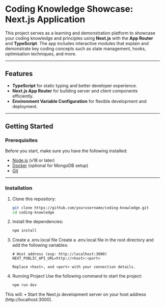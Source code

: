 # Coding Knowledge Showcase: Next.js Application

This project serves as a learning and demonstration platform to showcase your coding knowledge and principles using **Next.js** with the **App Router** and **TypeScript**. The app includes interactive modules that explain and demonstrate key coding concepts such as state management, hooks, optimisation techniques, and more.

---

## Features

- **TypeScript** for static typing and better developer experience.
- **Next.js App Router** for building server and client components efficiently.
- **Environment Variable Configuration** for flexible development and deployment.

---

## Getting Started

### Prerequisites

Before you start, make sure you have the following installed:

- [Node.js](https://nodejs.org/) (v18 or later)
- [Docker](https://www.docker.com/) (optional for MongoDB setup)
- [Git](https://git-scm.com/)

---

### Installation

1. Clone this repository:

   ```bash
   git clone https://github.com/yourusername/coding-knowledge.git
   cd coding-knowledge

2. Install the dependencies:

    ```bash
    npm install

3. Create a .env.local file
    Create a .env.local file in the root directory and add the following variables:

    ```env
    # Host address (exp: http://localhost:3000)
    NEXT_PUBLIC_API_URL=http://<host>:<port>

    Replace <host>, and <port> with your connection details.

4. Running Project
    Use the following command to start the project:

    ```bash
    npm run dev
   
This will:
•	Start the Next.js development server on your host address (http://localhost:3000).
